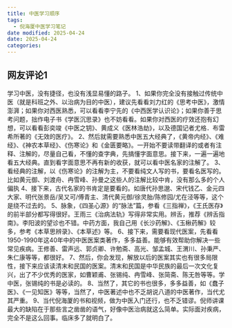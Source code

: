 ```yaml
---
title: 中医学习顺序
tags:
  - 倪海厦中医学习笔记
date modified: 2025-04-24
date: 2025-04-24
categories:
---
```

## 网友评论1

学习中医，没有捷径，也没有浅显易懂的路子。
1、如果你完全没有接触过传统中医（就是科班之外、以治病为目的中医），建议先看看刘力红的《思考中医》，激情澎湃；如果你对西医熟悉，可以看看李宁先的《中西医学认识论》；如果你善于思考问题，拙作电子书《学医沉思录》也不妨看看。如果你对西医的疗效还抱有幻想，可以看看彭奕竣《中医之钥》、黄成义《医林浩劫》，以及德国记者尤格．布雷希所著的《无效的医疗》。
2、然后就需要熟悉中医五大经典了，《黄帝内经》、《难经》、《神农本草经》、《伤寒论》和《金匮要略》。一开始不要读带翻译的或者有注释、注解的，尽量自己看，不懂的查字典，先搞懂字面意思。接下来，一遍一遍地看五大经典。直到看字面意思不再有新的收获，就可以看中医名家的注解了。
3、看经典的注解，以《伤寒论》的注解为主，不要看纯文人写的书，要看名医写的。比如黄元御、刘渡舟、冉雪峰、孙曼之这些人的注解比较中肯，没有那么多的个人偏执
4、接下来，古代名家的书肯定是要看的。如唐代孙思邈、宋代钱乙、金元四大家、明代张景岳/吴又可/傅青主、清代黄元御/徐灵胎/陈修园/尤在泾等等，这个是绕不过去的。
5、脉象，《四圣心源》的“脉法”篇，参看《三指禅》，《王氏医存》的前半部分都写得很好。王雨三《治病法轨》写得非常实用。辨舌，推荐《辨舌指南》。李阳波的望诊也不错。中药方面，我自己用《长沙药解》、《玉楸药解》较多，参考《本草思辨录》、《本草述》等。
6、接下来，需要看现代医案，先看看1950-1990年这40年中的中医医案类著作，多多益善。能够有效帮助你解决一些常见疾病。王修善、雷声远、郭贞卿、许勉斋、高光、邹孟城、王渭川、孙秉严、朱仁康等等，都很好。
7、然后，你会发现，解放以后的医案其实也有很多局限性，接下来应该读清末和民国的医案。清末和民国是中华民族的最后一次文化复兴，出了不少优秀的医家，如曹颖甫、张锡纯、冉雪峰、张简斋、陈无咎等等。学中医，张锡纯的书是必读的。
8、当然了，其它的书也很多，多多益善，如《蠢子医》、《一见知医》等等，当然了，中医著述中也不乏胡说八道的中医著作，当代尤其严重。
9、当代倪海厦的书和视频，做为中医入门还行，也不乏错谬。倪师讲课最大的缺陷在于那些言之凿凿的语气，好像中医治病就这么简单。实际面对疾病，完全不是这么回事。临床多了就明白了。


